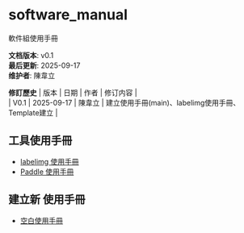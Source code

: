# software_manual

軟件組使用手冊  


**文档版本**: v0.1  
**最后更新**: 2025-09-17  
**维护者**: 陳韋立  


**修訂歷史**
| 版本 | 日期 | 作者 | 修订内容 |  
| V0.1 | 2025-09-17 | 陳韋立 | 建立使用手冊(main)、labelimg使用手冊、Template建立 |  



## 工具使用手冊

- [labelimg 使用手冊](./labelimg/)  
- [Paddle 使用手冊](Paddle)  



## 建立新 使用手冊

- [空白使用手冊](template)  


